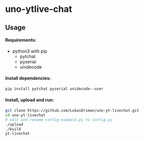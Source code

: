 # uno-ytlive-chat
## Usage
#### Requirements:
* python3 with pip
  * pytchat
  * pyserial
  * unidecode
  
#### Install dependencies:
```sh
pip install pytchat pyserial unidecode--user
```
#### Install, upload and run:
```sh
git clone https://github.com/LukasDrsman/uno-yt-livechat.git
cd uno-yt-livechat
# edit and rename config-example.py to config.py
./upload
./build
yt-livechat
```

